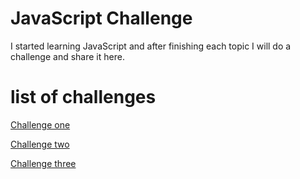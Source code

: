 # JavaScript Challenge
I started learning JavaScript and after finishing each topic I will do a challenge and share it here.


# list of challenges

<a href="https://github.com/MaryamGolparvar/Learning-JavaScript/blob/main/challenge_1/challenge1.js">Challenge one</a>

<a href="https://github.com/MaryamGolparvar/Learning-JavaScript/blob/main/challenge_2/challenge2.js">Challenge two</a>

<a href="https://github.com/MaryamGolparvar/Learning-JavaScript/blob/main/challenge_3/challenge3.js">Challenge three</a>